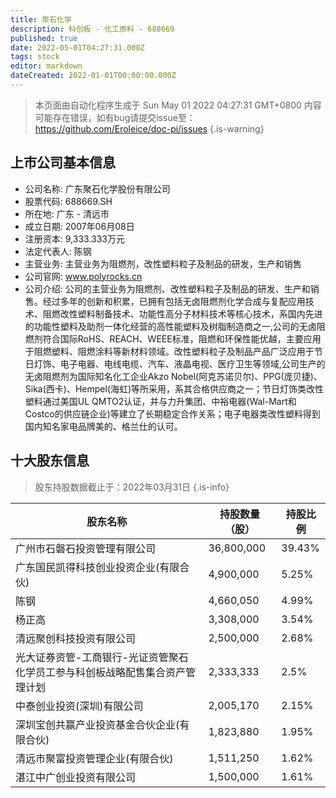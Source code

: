 ```yaml
---
title: 聚石化学
description: 科创板 - 化工原料 - 688669
published: true
date: 2022-05-01T04:27:31.000Z
tags: stock
editor: markdown
dateCreated: 2022-01-01T00:00:00.000Z
---
```


> 本页面由自动化程序生成于 Sun May 01 2022 04:27:31 GMT+0800
> 内容可能存在错误，如有bug请提交issue至：https://github.com/Eroleice/doc-pi/issues
{.is-warning}

## 上市公司基本信息
- 公司名称: 广东聚石化学股份有限公司
- 股票代码: 688669.SH
- 所在地: 广东 - 清远市
- 成立日期: 2007年06月08日
- 注册资本: 9,333.333万元
- 法定代表人: 陈钢
- 主营业务: 主营业务为阻燃剂，改性塑料粒子及制品的研发，生产和销售
- 公司官网: www.polyrocks.cn
- 公司介绍: 公司的主营业务为阻燃剂、改性塑料粒子及制品的研发、生产和销售。经过多年的创新和积累，已拥有包括无卤阻燃剂化学合成与复配应用技术、阻燃改性塑料制备技术、功能性高分子材料技术等核心技术，系国内先进的功能性塑料及助剂一体化经营的高性能塑料及树脂制造商之一,公司的无卤阻燃剂符合国际RoHS、REACH、WEEE标准，阻燃和环保性能优越，主要应用于阻燃塑料、阻燃涂料等新材料领域。改性塑料粒子及制品产品广泛应用于节日灯饰、电子电器、电线电缆、汽车、液晶电视、医疗卫生等领域,公司生产的无卤阻燃剂为国际知名化工企业Akzo Nobel(阿克苏诺贝尔)、PPG(庞贝捷)、Sika(西卡)、Hempel(海虹)等所采用，系其合格供应商之一；节日灯饰类改性塑料通过美国UL QMTO2认证，并与力升集团、中裕电器(Wal-Mart和Costco的供应链企业)等建立了长期稳定合作关系；电子电器类改性塑料得到国内知名家电品牌美的、格兰仕的认可。


## 十大股东信息
> 股东持股数据截止于：2022年03月31日
{.is-info}

| 股东名称 | 持股数量（股） | 持股比例 |
| --- | --- | --- |
| 广州市石磐石投资管理有限公司 | 36,800,000 | 39.43% |
| 广东国民凯得科技创业投资企业(有限合伙) | 4,900,000 | 5.25% |
| 陈钢 | 4,660,050 | 4.99% |
| 杨正高 | 3,308,000 | 3.54% |
| 清远聚创科技投资有限公司 | 2,500,000 | 2.68% |
| 光大证券资管-工商银行-光证资管聚石化学员工参与科创板战略配售集合资产管理计划 | 2,333,333 | 2.5% |
| 中泰创业投资(深圳)有限公司 | 2,005,170 | 2.15% |
| 深圳宝创共赢产业投资基金合伙企业(有限合伙) | 1,823,880 | 1.95% |
| 清远市聚富投资管理企业(有限合伙) | 1,511,250 | 1.62% |
| 湛江中广创业投资有限公司 | 1,500,000 | 1.61% |




